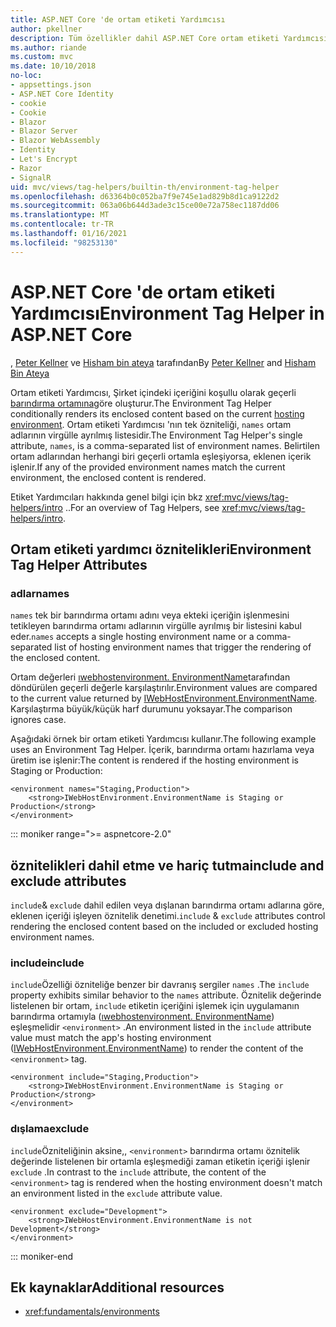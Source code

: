 ```yaml
---
title: ASP.NET Core 'de ortam etiketi Yardımcısı
author: pkellner
description: Tüm özellikler dahil ASP.NET Core ortam etiketi Yardımcısı tanımlandı
ms.author: riande
ms.custom: mvc
ms.date: 10/10/2018
no-loc:
- appsettings.json
- ASP.NET Core Identity
- cookie
- Cookie
- Blazor
- Blazor Server
- Blazor WebAssembly
- Identity
- Let's Encrypt
- Razor
- SignalR
uid: mvc/views/tag-helpers/builtin-th/environment-tag-helper
ms.openlocfilehash: d63364b0c052ba7f9e745e1ad829b8d1ca9122d2
ms.sourcegitcommit: 063a06b644d3ade3c15ce00e72a758ec1187dd06
ms.translationtype: MT
ms.contentlocale: tr-TR
ms.lasthandoff: 01/16/2021
ms.locfileid: "98253130"
---
```

# <a name="environment-tag-helper-in-aspnet-core"></a><span data-ttu-id="52885-103">ASP.NET Core 'de ortam etiketi Yardımcısı</span><span class="sxs-lookup"><span data-stu-id="52885-103">Environment Tag Helper in ASP.NET Core</span></span>

<span data-ttu-id="52885-104">, [Peter Kellner](https://peterkellner.net) ve [Hisham bin ateya](https://twitter.com/hishambinateya) tarafından</span><span class="sxs-lookup"><span data-stu-id="52885-104">By [Peter Kellner](https://peterkellner.net) and [Hisham Bin Ateya](https://twitter.com/hishambinateya)</span></span>

<span data-ttu-id="52885-105">Ortam etiketi Yardımcısı, Şirket içindeki içeriğini koşullu olarak geçerli [barındırma ortamına](xref:fundamentals/environments)göre oluşturur.</span><span class="sxs-lookup"><span data-stu-id="52885-105">The Environment Tag Helper conditionally renders its enclosed content based on the current [hosting environment](xref:fundamentals/environments).</span></span> <span data-ttu-id="52885-106">Ortam etiketi Yardımcısı 'nın tek özniteliği, `names` ortam adlarının virgülle ayrılmış listesidir.</span><span class="sxs-lookup"><span data-stu-id="52885-106">The Environment Tag Helper's single attribute, `names`, is a comma-separated list of environment names.</span></span> <span data-ttu-id="52885-107">Belirtilen ortam adlarından herhangi biri geçerli ortamla eşleşiyorsa, eklenen içerik işlenir.</span><span class="sxs-lookup"><span data-stu-id="52885-107">If any of the provided environment names match the current environment, the enclosed content is rendered.</span></span>

<span data-ttu-id="52885-108">Etiket Yardımcıları hakkında genel bilgi için bkz <xref:mvc/views/tag-helpers/intro> ..</span><span class="sxs-lookup"><span data-stu-id="52885-108">For an overview of Tag Helpers, see <xref:mvc/views/tag-helpers/intro>.</span></span>

## <a name="environment-tag-helper-attributes"></a><span data-ttu-id="52885-109">Ortam etiketi yardımcı öznitelikleri</span><span class="sxs-lookup"><span data-stu-id="52885-109">Environment Tag Helper Attributes</span></span>

### <a name="names"></a><span data-ttu-id="52885-110">adlar</span><span class="sxs-lookup"><span data-stu-id="52885-110">names</span></span>

<span data-ttu-id="52885-111">`names` tek bir barındırma ortamı adını veya ekteki içeriğin işlenmesini tetikleyen barındırma ortamı adlarının virgülle ayrılmış bir listesini kabul eder.</span><span class="sxs-lookup"><span data-stu-id="52885-111">`names` accepts a single hosting environment name or a comma-separated list of hosting environment names that trigger the rendering of the enclosed content.</span></span>

<span data-ttu-id="52885-112">Ortam değerleri [ıwebhostenvironment. EnvironmentName](xref:Microsoft.AspNetCore.Hosting.IHostingEnvironment.EnvironmentName*)tarafından döndürülen geçerli değerle karşılaştırılır.</span><span class="sxs-lookup"><span data-stu-id="52885-112">Environment values are compared to the current value returned by [IWebHostEnvironment.EnvironmentName](xref:Microsoft.AspNetCore.Hosting.IHostingEnvironment.EnvironmentName*).</span></span> <span data-ttu-id="52885-113">Karşılaştırma büyük/küçük harf durumunu yoksayar.</span><span class="sxs-lookup"><span data-stu-id="52885-113">The comparison ignores case.</span></span>

<span data-ttu-id="52885-114">Aşağıdaki örnek bir ortam etiketi Yardımcısı kullanır.</span><span class="sxs-lookup"><span data-stu-id="52885-114">The following example uses an Environment Tag Helper.</span></span> <span data-ttu-id="52885-115">İçerik, barındırma ortamı hazırlama veya üretim ise işlenir:</span><span class="sxs-lookup"><span data-stu-id="52885-115">The content is rendered if the hosting environment is Staging or Production:</span></span>

```cshtml
<environment names="Staging,Production">
    <strong>IWebHostEnvironment.EnvironmentName is Staging or Production</strong>
</environment>
```

::: moniker range=">= aspnetcore-2.0"

## <a name="include-and-exclude-attributes"></a><span data-ttu-id="52885-116">öznitelikleri dahil etme ve hariç tutma</span><span class="sxs-lookup"><span data-stu-id="52885-116">include and exclude attributes</span></span>

<span data-ttu-id="52885-117">`include`& `exclude` dahil edilen veya dışlanan barındırma ortamı adlarına göre, eklenen içeriği işleyen öznitelik denetimi.</span><span class="sxs-lookup"><span data-stu-id="52885-117">`include` & `exclude` attributes control rendering the enclosed content based on the included or excluded hosting environment names.</span></span>

### <a name="include"></a><span data-ttu-id="52885-118">include</span><span class="sxs-lookup"><span data-stu-id="52885-118">include</span></span>

<span data-ttu-id="52885-119">`include`Özelliği özniteliğe benzer bir davranış sergiler `names` .</span><span class="sxs-lookup"><span data-stu-id="52885-119">The `include` property exhibits similar behavior to the `names` attribute.</span></span> <span data-ttu-id="52885-120">Öznitelik değerinde listelenen bir ortam, `include` etiketin içeriğini işlemek için uygulamanın barındırma ortamıyla ([ıwebhostenvironment. EnvironmentName](xref:Microsoft.AspNetCore.Hosting.IHostingEnvironment.EnvironmentName*)) eşleşmelidir `<environment>` .</span><span class="sxs-lookup"><span data-stu-id="52885-120">An environment listed in the `include` attribute value must match the app's hosting environment ([IWebHostEnvironment.EnvironmentName](xref:Microsoft.AspNetCore.Hosting.IHostingEnvironment.EnvironmentName*)) to render the content of the `<environment>` tag.</span></span>

```cshtml
<environment include="Staging,Production">
    <strong>IWebHostEnvironment.EnvironmentName is Staging or Production</strong>
</environment>
```

### <a name="exclude"></a><span data-ttu-id="52885-121">dışlama</span><span class="sxs-lookup"><span data-stu-id="52885-121">exclude</span></span>

<span data-ttu-id="52885-122">`include`Özniteliğinin aksine,, `<environment>` barındırma ortamı öznitelik değerinde listelenen bir ortamla eşleşmediği zaman etiketin içeriği işlenir `exclude` .</span><span class="sxs-lookup"><span data-stu-id="52885-122">In contrast to the `include` attribute, the content of the `<environment>` tag is rendered when the hosting environment doesn't match an environment listed in the `exclude` attribute value.</span></span>

```cshtml
<environment exclude="Development">
    <strong>IWebHostEnvironment.EnvironmentName is not Development</strong>
</environment>
```

::: moniker-end

## <a name="additional-resources"></a><span data-ttu-id="52885-123">Ek kaynaklar</span><span class="sxs-lookup"><span data-stu-id="52885-123">Additional resources</span></span>

* <xref:fundamentals/environments>

